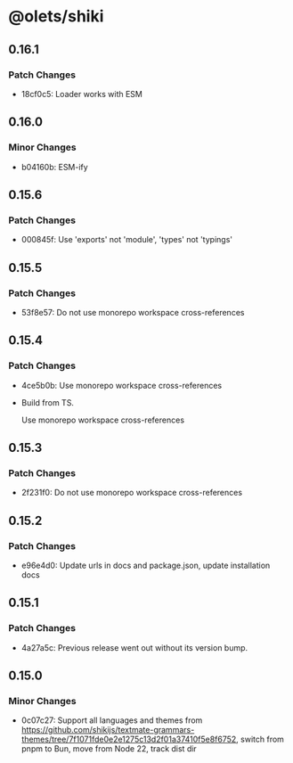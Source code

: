 # @olets/shiki

## 0.16.1

### Patch Changes

- 18cf0c5: Loader works with ESM

## 0.16.0

### Minor Changes

- b04160b: ESM-ify

## 0.15.6

### Patch Changes

- 000845f: Use 'exports' not 'module', 'types' not 'typings'

## 0.15.5

### Patch Changes

- 53f8e57: Do not use monorepo workspace cross-references

## 0.15.4

### Patch Changes

- 4ce5b0b: Use monorepo workspace cross-references
- Build from TS.

  Use monorepo workspace cross-references

## 0.15.3

### Patch Changes

- 2f231f0: Do not use monorepo workspace cross-references

## 0.15.2

### Patch Changes

- e96e4d0: Update urls in docs and package.json, update installation docs

## 0.15.1

### Patch Changes

- 4a27a5c: Previous release went out without its version bump.

## 0.15.0

### Minor Changes

- 0c07c27: Support all languages and themes from https://github.com/shikijs/textmate-grammars-themes/tree/7f1071fde0e2e1275c13d2f01a37410f5e8f6752, switch from pnpm to Bun, move from Node 22, track dist dir

